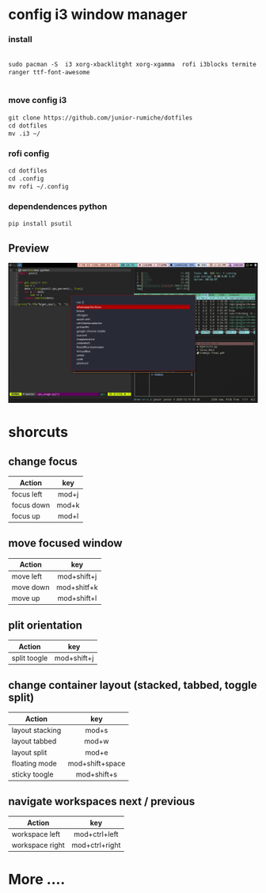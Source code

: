 # config i3  window manager

### install

```

sudo pacman -S  i3 xorg-xbacklitght xorg-xgamma  rofi i3blocks termite ranger ttf-font-awesome


```

### move config i3

```
git clone https://github.com/junior-rumiche/dotfiles
cd dotfiles
mv .i3 ~/

```
### rofi config

```
cd dotfiles
cd .config
mv rofi ~/.config

```

### dependendences python

```
pip install psutil

```



## Preview

![screen_.png](/.i3/image/screen.png)

# shorcuts

## change focus

| Action        | key           |
| ------------- |:-------------:|
| focus left    | mod+j         |
| focus down    | mod+k         |
| focus up      | mod+l         |


## move focused window

| Action        | key           |
| ------------- |:-------------:|
| move left    | mod+shift+j         |
| move down    | mod+shitf+k         |
| move up      | mod+shift+l         |


## plit orientation

| Action        | key           |
| ------------- |:-------------:|
| split toogle    | mod+shift+j |

## change container layout (stacked, tabbed, toggle split)

| Action        | key           |
| ------------- |:-------------:|
| layout stacking    | mod+s         |
| layout tabbed   | mod+w         |
| layout split      | mod+e         |
| floating mode    |  mod+shift+space   |
| sticky toogle   | mod+shift+s        |

## navigate workspaces next / previous


| Action        | key           |
| ------------- |:-------------:|
| workspace left    | mod+ctrl+left |
| workspace right | mod+ctrl+right  |


# More ....





